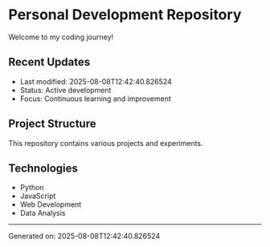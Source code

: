 # Personal Development Repository

Welcome to my coding journey! 

## Recent Updates
- Last modified: 2025-08-08T12:42:40.826524
- Status: Active development
- Focus: Continuous learning and improvement

## Project Structure
This repository contains various projects and experiments.

## Technologies
- Python
- JavaScript  
- Web Development
- Data Analysis

---
Generated on: 2025-08-08T12:42:40.826524
